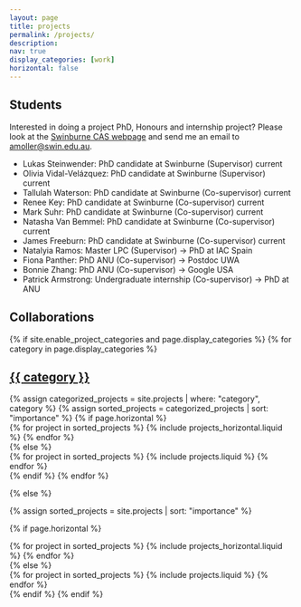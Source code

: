 ```yaml
---
layout: page
title: projects
permalink: /projects/
description: 
nav: true
display_categories: [work]
horizontal: false
---
```


## Students
Interested in doing a project PhD, Honours and internship project? Please look at the [Swinburne CAS webpage](https://astronomy.swin.edu.au/study/phdprojects.html) and send me an email to <a href="mailto:amoller@swin.edu.au">amoller@swin.edu.au</a>.

* Lukas Steinwender: PhD candidate at Swinburne (Supervisor) current
* Olivia Vidal-Velázquez: PhD candidate at Swinburne (Supervisor) current
* Tallulah Waterson: PhD candidate at Swinburne (Co-supervisor) current
* Renee Key: PhD candidate at Swinburne (Co-supervisor) current
* Mark Suhr: PhD candidate at Swinburne (Co-supervisor) current
* Natasha Van Bemmel: PhD candidate at Swinburne (Co-supervisor) current
* James Freeburn: PhD candidate at Swinburne (Co-supervisor) current
* Natalyia Ramos: Master LPC (Supervisor) -> PhD at IAC Spain
* Fiona Panther: PhD ANU (Co-supervisor) -> Postdoc UWA
* Bonnie Zhang: PhD ANU (Co-supervisor) -> Google USA
* Patrick Armstrong: Undergraduate internship (Co-supervisor) -> PhD at ANU

## Collaborations

<div class="projects">
{% if site.enable_project_categories and page.display_categories %}
  <!-- Display categorized projects -->
  {% for category in page.display_categories %}
  <a id="{{ category }}" href=".#{{ category }}">
    <h2 class="category">{{ category }}</h2>
  </a>
  {% assign categorized_projects = site.projects | where: "category", category %}
  {% assign sorted_projects = categorized_projects | sort: "importance" %}
  <!-- Generate cards for each project -->
  {% if page.horizontal %}
  <div class="container">
    <div class="row row-cols-1 row-cols-md-2">
    {% for project in sorted_projects %}
      {% include projects_horizontal.liquid %}
    {% endfor %}
    </div>
  </div>
  {% else %}
  <div class="row row-cols-1 row-cols-md-3">
    {% for project in sorted_projects %}
      {% include projects.liquid %}
    {% endfor %}
  </div>
  {% endif %}
  {% endfor %}

{% else %}

<!-- Display projects without categories -->

{% assign sorted_projects = site.projects | sort: "importance" %}

  <!-- Generate cards for each project -->

{% if page.horizontal %}

  <div class="container">
    <div class="row row-cols-1 row-cols-md-2">
    {% for project in sorted_projects %}
      {% include projects_horizontal.liquid %}
    {% endfor %}
    </div>
  </div>
  {% else %}
  <div class="row row-cols-1 row-cols-md-3">
    {% for project in sorted_projects %}
      {% include projects.liquid %}
    {% endfor %}
  </div>
  {% endif %}
{% endif %}
</div>
